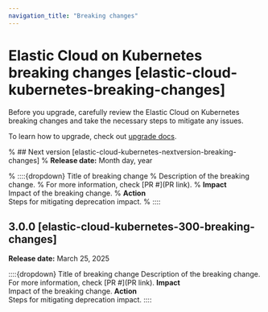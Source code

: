 ```yaml
---
navigation_title: "Breaking changes"
---
```


# Elastic Cloud on Kubernetes breaking changes [elastic-cloud-kubernetes-breaking-changes]
Before you upgrade, carefully review the Elastic Cloud on Kubernetes breaking changes and take the necessary steps to mitigate any issues. 

To learn how to upgrade, check out [upgrade docs](docs-content://deploy-manage/upgrade/orchestrator/upgrade-cloud-on-k8s.md).

% ## Next version [elastic-cloud-kubernetes-nextversion-breaking-changes]
% **Release date:** Month day, year

% ::::{dropdown} Title of breaking change 
% Description of the breaking change.
% For more information, check [PR #](PR link).
% **Impact**<br> Impact of the breaking change.
% **Action**<br> Steps for mitigating deprecation impact.
% ::::

## 3.0.0 [elastic-cloud-kubernetes-300-breaking-changes]
**Release date:** March 25, 2025

::::{dropdown} Title of breaking change
Description of the breaking change.
For more information, check [PR #](PR link).
**Impact**<br> Impact of the breaking change.
**Action**<br> Steps for mitigating deprecation impact.
::::
